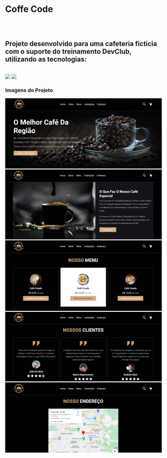 <h1>Coffe Code</h1>
<br>
<br>
<h2>Projeto desenvolvido para uma cafeteria ficticia com o suporte do treinamento DevClub, utilizando as tecnologias:</h2>
<br>
<img src="https://img.shields.io/badge/HTML-239120?style=for-the-badge&logo=html5&logoColor=white">
<img src="https://img.shields.io/badge/CSS-239120?&style=for-the-badge&logo=css3&logoColor=white">
<br>
<h3>Imagens do Projeto</h3>
<img src="https://github.com/RobsonBp88/Coffe-Code/blob/main/img/print%20pc%201.png?raw=true">
<img src="https://github.com/RobsonBp88/Coffe-Code/blob/main/img/print%20pc%202.png?raw=true">
<img src="https://github.com/RobsonBp88/Coffe-Code/blob/main/img/print%20pc%203.png?raw=true">
<img src="https://github.com/RobsonBp88/Coffe-Code/blob/main/img/print%20pc%204.png?raw=true">
<img src="https://github.com/RobsonBp88/Coffe-Code/blob/main/img/print%20pc%205.png?raw=true">
